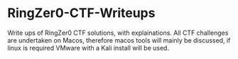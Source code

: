 # RingZer0-CTF-Writeups
Write ups of RingZer0 CTF solutions, with explainations. All CTF challenges are undertaken on Macos, therefore macos tools will mainly be discussed, if linux is required VMware with a Kali install will be used.
